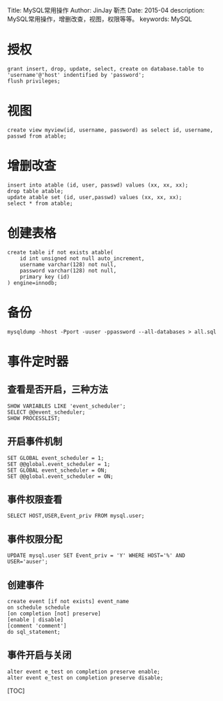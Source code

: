 Title:   MySQL常用操作
Author: JinJay 靳杰
Date:    2015-04
description: MySQL常用操作，增删改查，视图，权限等等。
keywords: MySQL

# 授权
```mysql
grant insert, drop, update, select, create on database.table to 'username'@'host' indentified by 'password';
flush privileges;
```

# 视图
```mysql
create view myview(id, username, password) as select id, username, passwd from atable;
```

# 增删改查
```mysql
insert into atable (id, user, passwd) values (xx, xx, xx);
drop table atable;
update atable set (id, user,passwd) values (xx, xx, xx);
select * from atable;
```

# 创建表格
```mysql
create table if not exists atable(
    id int unsigned not null auto_increment,
    username varchar(128) not null,
    password varchar(128) not null,
    primary key (id)
) engine=innodb;
```

# 备份
```
mysqldump -hhost -Pport -uuser -ppassword --all-databases > all.sql
```

# 事件定时器
## 查看是否开启，三种方法
```
SHOW VARIABLES LIKE 'event_scheduler';
SELECT @@event_scheduler;
SHOW PROCESSLIST;
```

## 开启事件机制
```
SET GLOBAL event_scheduler = 1;
SET @@global.event_scheduler = 1;
SET GLOBAL event_scheduler = ON;
SET @@global.event_scheduler = ON;
```

## 事件权限查看
```
SELECT HOST,USER,Event_priv FROM mysql.user;
```

## 事件权限分配
```
UPDATE mysql.user SET Event_priv = 'Y' WHERE HOST='%' AND USER='auser';
```
## 创建事件
```
create event [if not exists] event_name
on schedule schedule
[on completion [not] preserve]
[enable | disable]
[comment 'comment']
do sql_statement;
```

## 事件开启与关闭
```
alter event e_test on completion preserve enable;
alter event e_test on completion preserve disable;
```

[TOC]